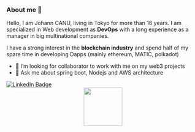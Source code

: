 ### About me 👋

Hello, I am Johann CANU, living in Tokyo for more than 16 years. I am specialized in Web development as **DevOps** with a long experience as a manager in big multinational companies. 

I have a strong interest in the **blockchain industry** and spend half of my spare time in developing Dapps (mainly ethereum, MATIC, polkadot)

- 👯 I’m looking for collaborator to work with me on my web3 projects
- 💬 Ask me about spring boot, Nodejs and AWS architecture

<div id="badges">
  <a href="https://www.linkedin.com/in/johanncanu/">
    <img src="https://img.shields.io/badge/LinkedIn-blue?style=for-the-badge&logo=linkedin&logoColor=white" alt="LinkedIn Badge"/>
  </a>
</div>

<div id="header" align="center">
  <img src="https://media.giphy.com/media/A60I02pQaScnlYZOII/giphy.gif" width="100"/>
</div>



